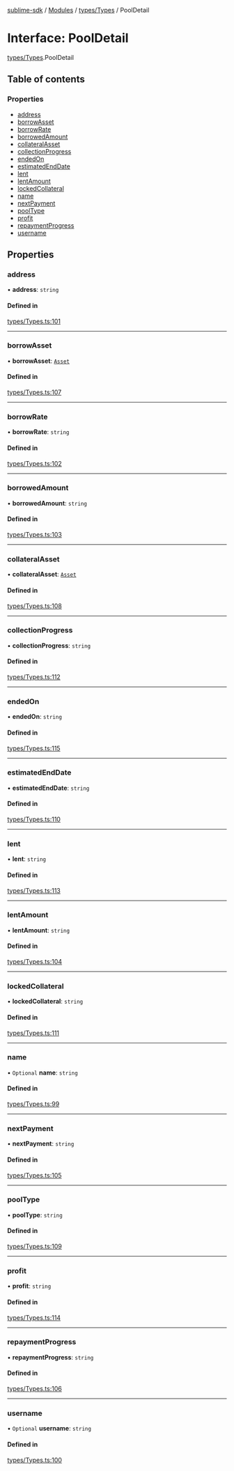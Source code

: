 [sublime-sdk](../README.md) / [Modules](../modules.md) / [types/Types](../modules/types_Types.md) / PoolDetail

# Interface: PoolDetail

[types/Types](../modules/types_Types.md).PoolDetail

## Table of contents

### Properties

- [address](types_Types.PoolDetail.md#address)
- [borrowAsset](types_Types.PoolDetail.md#borrowasset)
- [borrowRate](types_Types.PoolDetail.md#borrowrate)
- [borrowedAmount](types_Types.PoolDetail.md#borrowedamount)
- [collateralAsset](types_Types.PoolDetail.md#collateralasset)
- [collectionProgress](types_Types.PoolDetail.md#collectionprogress)
- [endedOn](types_Types.PoolDetail.md#endedon)
- [estimatedEndDate](types_Types.PoolDetail.md#estimatedenddate)
- [lent](types_Types.PoolDetail.md#lent)
- [lentAmount](types_Types.PoolDetail.md#lentamount)
- [lockedCollateral](types_Types.PoolDetail.md#lockedcollateral)
- [name](types_Types.PoolDetail.md#name)
- [nextPayment](types_Types.PoolDetail.md#nextpayment)
- [poolType](types_Types.PoolDetail.md#pooltype)
- [profit](types_Types.PoolDetail.md#profit)
- [repaymentProgress](types_Types.PoolDetail.md#repaymentprogress)
- [username](types_Types.PoolDetail.md#username)

## Properties

### address

• **address**: `string`

#### Defined in

[types/Types.ts:101](https://github.com/akshay111meher/sublime-sdk/blob/14369ff/src/types/Types.ts#L101)

___

### borrowAsset

• **borrowAsset**: [`Asset`](types_Types.Asset.md)

#### Defined in

[types/Types.ts:107](https://github.com/akshay111meher/sublime-sdk/blob/14369ff/src/types/Types.ts#L107)

___

### borrowRate

• **borrowRate**: `string`

#### Defined in

[types/Types.ts:102](https://github.com/akshay111meher/sublime-sdk/blob/14369ff/src/types/Types.ts#L102)

___

### borrowedAmount

• **borrowedAmount**: `string`

#### Defined in

[types/Types.ts:103](https://github.com/akshay111meher/sublime-sdk/blob/14369ff/src/types/Types.ts#L103)

___

### collateralAsset

• **collateralAsset**: [`Asset`](types_Types.Asset.md)

#### Defined in

[types/Types.ts:108](https://github.com/akshay111meher/sublime-sdk/blob/14369ff/src/types/Types.ts#L108)

___

### collectionProgress

• **collectionProgress**: `string`

#### Defined in

[types/Types.ts:112](https://github.com/akshay111meher/sublime-sdk/blob/14369ff/src/types/Types.ts#L112)

___

### endedOn

• **endedOn**: `string`

#### Defined in

[types/Types.ts:115](https://github.com/akshay111meher/sublime-sdk/blob/14369ff/src/types/Types.ts#L115)

___

### estimatedEndDate

• **estimatedEndDate**: `string`

#### Defined in

[types/Types.ts:110](https://github.com/akshay111meher/sublime-sdk/blob/14369ff/src/types/Types.ts#L110)

___

### lent

• **lent**: `string`

#### Defined in

[types/Types.ts:113](https://github.com/akshay111meher/sublime-sdk/blob/14369ff/src/types/Types.ts#L113)

___

### lentAmount

• **lentAmount**: `string`

#### Defined in

[types/Types.ts:104](https://github.com/akshay111meher/sublime-sdk/blob/14369ff/src/types/Types.ts#L104)

___

### lockedCollateral

• **lockedCollateral**: `string`

#### Defined in

[types/Types.ts:111](https://github.com/akshay111meher/sublime-sdk/blob/14369ff/src/types/Types.ts#L111)

___

### name

• `Optional` **name**: `string`

#### Defined in

[types/Types.ts:99](https://github.com/akshay111meher/sublime-sdk/blob/14369ff/src/types/Types.ts#L99)

___

### nextPayment

• **nextPayment**: `string`

#### Defined in

[types/Types.ts:105](https://github.com/akshay111meher/sublime-sdk/blob/14369ff/src/types/Types.ts#L105)

___

### poolType

• **poolType**: `string`

#### Defined in

[types/Types.ts:109](https://github.com/akshay111meher/sublime-sdk/blob/14369ff/src/types/Types.ts#L109)

___

### profit

• **profit**: `string`

#### Defined in

[types/Types.ts:114](https://github.com/akshay111meher/sublime-sdk/blob/14369ff/src/types/Types.ts#L114)

___

### repaymentProgress

• **repaymentProgress**: `string`

#### Defined in

[types/Types.ts:106](https://github.com/akshay111meher/sublime-sdk/blob/14369ff/src/types/Types.ts#L106)

___

### username

• `Optional` **username**: `string`

#### Defined in

[types/Types.ts:100](https://github.com/akshay111meher/sublime-sdk/blob/14369ff/src/types/Types.ts#L100)

